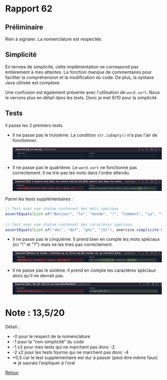 # Rapport 62

## Préliminaire

Rien à signaler. La nomenclature est respectée.

## Simplicité

En termes de simplicité, cette implémentation ne correspond pas entièrement à mes attentes. La fonction manque de commentaires pour faciliter la compréhension et la modification du code. De plus, la syntaxe Java utilisée est complexe.

Une confusion est également présente avec l'utilisation de `word.sort`. Nous le verrons plus en détail dans les tests. Donc je met 9/10 pour la simplicité

## Tests

Il passe les 2 premiers tests

- Il ne passe pas le troisième. La condition `str.isEmpty()` n'a pas l'air de fonctionner.
    
    ![Untitled](./Rapport%2062/Untitled.png)
    
- Il ne passe pas le quatrième. Le `word.sort` ne fonctionne pas correctement. Il ne trie pas les mots dans l'ordre attendu.
    
    ![Untitled](./Rapport%2062/Untitled%201.png)
    

Parmi les tests supplémentaires :

```java
// Test avec une chaîne contenant des mots spéciaux
assertEquals(List.of("Bonjour", "le", "monde", "!", "Comment", "ça", "va", "?"), exercice.simplicite.SimpliciteMeilleur.solution("Bonjour le monde! Comment ça va?", List.of("B", "l", "m", "C", "v")));

// Test avec une chaîne contenant des caractères spéciaux
assertEquals(List.of("abc", "def", "ghi", "jkl"), exercice.simplicite.SimpliciteMeilleur.solution("abc@def#ghi$jkl", List.of("a", "d", "g", "j")));
```

- Il ne passe pas le cinquième. Il prend bien en compte les mots spéciaux (ici "!" et "?") mais ne les tries pas correctement.
    
    ![Untitled](./Rapport%2062/Untitled%202.png)
    
- Il ne passe pas le sixième. Il prend en compte les caractères spéciaux alors qu'il ne devrait pas.
    
    ![Untitled](./Rapport%2062/Untitled%203.png)
    

# Note : 13,5/20

Détail :

- -0 pour le respect de la nomenclature
- -1 pour la “non-simplicité” du code
- -1 x2 pour mes tests qui ne marchent pas donc -2
- -2 x2 pour les tests fournis qui ne marchent pas donc -4
- +0,5 car le test supplémentaire est dur à passer (peut être même faux) => je saurais l'expliquer à l'oral


[Retour](..//Simplicite%CC%81_meilleur.md)